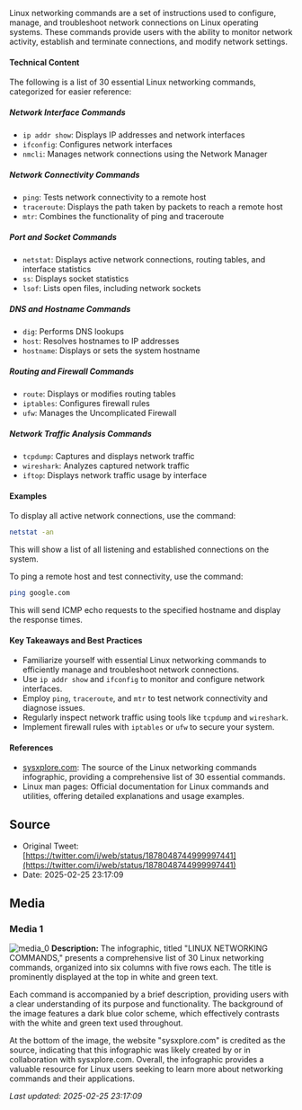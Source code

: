 Linux networking commands are a set of instructions used to configure, manage, and troubleshoot network connections on Linux operating systems. These commands provide users with the ability to monitor network activity, establish and terminate connections, and modify network settings.

#### Technical Content
The following is a list of 30 essential Linux networking commands, categorized for easier reference:

##### Network Interface Commands
* `ip addr show`: Displays IP addresses and network interfaces
* `ifconfig`: Configures network interfaces
* `nmcli`: Manages network connections using the Network Manager

##### Network Connectivity Commands
* `ping`: Tests network connectivity to a remote host
* `traceroute`: Displays the path taken by packets to reach a remote host
* `mtr`: Combines the functionality of ping and traceroute

##### Port and Socket Commands
* `netstat`: Displays active network connections, routing tables, and interface statistics
* `ss`: Displays socket statistics
* `lsof`: Lists open files, including network sockets

##### DNS and Hostname Commands
* `dig`: Performs DNS lookups
* `host`: Resolves hostnames to IP addresses
* `hostname`: Displays or sets the system hostname

##### Routing and Firewall Commands
* `route`: Displays or modifies routing tables
* `iptables`: Configures firewall rules
* `ufw`: Manages the Uncomplicated Firewall

##### Network Traffic Analysis Commands
* `tcpdump`: Captures and displays network traffic
* `wireshark`: Analyzes captured network traffic
* `iftop`: Displays network traffic usage by interface

#### Examples
To display all active network connections, use the command:
```bash
netstat -an
```
This will show a list of all listening and established connections on the system.

To ping a remote host and test connectivity, use the command:
```bash
ping google.com
```
This will send ICMP echo requests to the specified hostname and display the response times.

#### Key Takeaways and Best Practices

* Familiarize yourself with essential Linux networking commands to efficiently manage and troubleshoot network connections.
* Use `ip addr show` and `ifconfig` to monitor and configure network interfaces.
* Employ `ping`, `traceroute`, and `mtr` to test network connectivity and diagnose issues.
* Regularly inspect network traffic using tools like `tcpdump` and `wireshark`.
* Implement firewall rules with `iptables` or `ufw` to secure your system.

#### References
* [sysxplore.com](https://sysxplore.com): The source of the Linux networking commands infographic, providing a comprehensive list of 30 essential commands.
* Linux man pages: Official documentation for Linux commands and utilities, offering detailed explanations and usage examples.
## Source

- Original Tweet: [https://twitter.com/i/web/status/1878048744999997441](https://twitter.com/i/web/status/1878048744999997441)
- Date: 2025-02-25 23:17:09


## Media

### Media 1
![media_0](./media_0.jpg)
**Description:** The infographic, titled "LINUX NETWORKING COMMANDS," presents a comprehensive list of 30 Linux networking commands, organized into six columns with five rows each. The title is prominently displayed at the top in white and green text.

Each command is accompanied by a brief description, providing users with a clear understanding of its purpose and functionality. The background of the image features a dark blue color scheme, which effectively contrasts with the white and green text used throughout.

At the bottom of the image, the website "sysxplore.com" is credited as the source, indicating that this infographic was likely created by or in collaboration with sysxplore.com. Overall, the infographic provides a valuable resource for Linux users seeking to learn more about networking commands and their applications.

*Last updated: 2025-02-25 23:17:09*